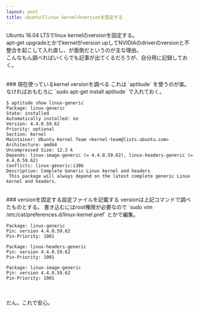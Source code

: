 ```yaml
---
layout: post
title: ubuntuでlinux kernelのversionを固定する
---
```


Ubuntu 16.04 LTSでlinux kernelのversionを固定する。<br>
apt-get upgradeとかでkernelがversion upしてNVIDIAのdriverのversionと不整合を起こして入れ直し、が面倒だというのが主な理由。<br>
こんなもん調べればいくらでも記事が出てくるだろうが、自分用に記録しておく。

<br>
### 現在使っているkernel versionを調べる
これは `aptitude` を使うのが楽。なければおもむろに `sudo apt-get install aptitude` で入れておく。

```
$ aptitude show linux-generic
Package: linux-generic
State: installed
Automatically installed: no
Version: 4.4.0.59.62
Priority: optional
Section: kernel
Maintainer: Ubuntu Kernel Team <kernel-team@lists.ubuntu.com>
Architecture: amd64
Uncompressed Size: 12.3 k
Depends: linux-image-generic (= 4.4.0.59.62), linux-headers-generic (= 4.4.0.59.62)
Conflicts: linux-generic:i386
Description: Complete Generic Linux kernel and headers
 This package will always depend on the latest complete generic Linux kernel and headers.
```


<br>
### versionを固定する設定ファイルを記載する
versionは上記コマンドで調べたものとする。
書き込むにはroot権限が必要なので `sudo vim /etc/cat/preferences.d/linux-kernel.pref` とかで編集。


```
Package: linux-generic
Pin: version 4.4.0.59.62
Pin-Priority: 1001

Package: linux-headers-generic
Pin: version 4.4.0.59.62
Pin-Priority: 1001

Package: linux-image-generic
Pin: version 4.4.0.59.62
Pin-Priority: 1001
```

<br>
<br>
だん。これで安心。<br>
<br>


